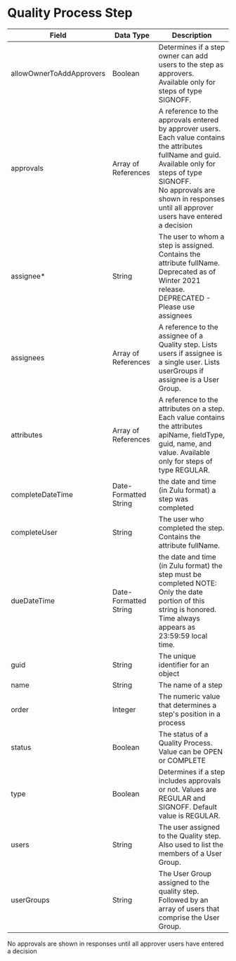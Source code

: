 # Quality Process Step

| Field<br> | Data Type<br> | Description<br> |
|  --- |  --- |  --- | 
| allowOwnerToAddApprovers<br> | Boolean<br> | Determines if a step owner can add users to the step as approvers. Available only for steps of type SIGNOFF.<br> |
| approvals<br> | Array of References<br> | A reference to the approvals entered by approver users. Each value contains the attributes fullName and guid. Available only for steps of type SIGNOFF.<br> No approvals are shown in responses until all approver users have entered a decision<br> |
| assignee\*<br> | String<br> | The user to whom a step is assigned. Contains the attribute fullName. Deprecated as of Winter 2021 release.<br>DEPRECATED \- Please use assignees<br> |
| assignees<br> | Array of References<br> | A reference to the assignee of a Quality step. Lists users if assignee is a single user. Lists userGroups if assignee is a User Group.<br> |
| attributes<br> | Array of References<br> | A reference to the attributes on a step. Each value contains the attributes apiName, fieldType, guid, name, and value. Available only for steps of type REGULAR.<br> |
| completeDateTime<br> | Date\-Formatted String<br> | the date and time \(in Zulu format\) a step was completed<br> |
| completeUser<br> | String<br> | The user who completed the step. Contains the attribute fullName.<br> |
| dueDateTime<br> | Date\-Formatted String<br> | the date and time \(in Zulu format\) the step must be completed NOTE: Only the date portion of this string is honored. Time always appears as 23:59:59 local time.<br> |
| guid<br> | String<br> | The unique identifier for an object<br> |
| name<br> | String<br> | The name of a step<br> |
| order<br> | Integer<br> | The numeric value that determines a step's position in a process<br> |
| status<br> | Boolean<br> | The status of a Quality Process. Value can be OPEN or COMPLETE<br> |
| type<br> | Boolean<br> | Determines if a step includes approvals or not. Values are REGULAR and SIGNOFF. Default value is REGULAR.<br> |
| users<br> | String<br> | The user assigned to the Quality step. Also used to list the members of a User Group.<br> |
| userGroups<br> | String<br> | The User Group assigned to the quality step. Followed by an array of users that comprise the User Group.<br> |

No approvals are shown in responses until all approver users have entered a decision

